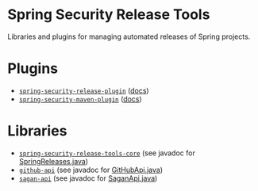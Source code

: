 Spring Security Release Tools
==

Libraries and plugins for managing automated releases of Spring projects.

Plugins
===

* [`spring-security-release-plugin`](release-plugin) ([docs](release-plugin/README.adoc))
* [`spring-security-maven-plugin`](maven-plugin) ([docs](maven-plugin/README.adoc))

Libraries
===

* [`spring-security-release-tools-core`](core) (see javadoc for [SpringReleases.java](core/src/main/java/io/spring/release/SpringReleases.java))
* [`github-api`](api/github) (see javadoc for [GitHubApi.java](api/github/src/main/java/com/github/api/GitHubApi.java))
* [`sagan-api`](api/sagan) (see javadoc for [SaganApi.java](api/sagan/src/main/java/io/spring/api/SaganApi.java))
